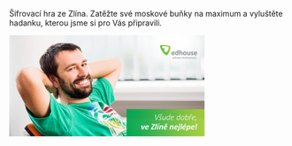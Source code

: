 Šifrovací hra ze Zlína. Zatěžte své moskové buňky na maximum a vyluštěte hadanku, kterou jsme si pro Vás připravili.

<img src="/static/img/extra/2016/edhouse.png" alt="" style="max-width:70%"/>